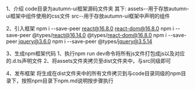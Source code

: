 1、介绍
code目录为autumn-ui框架源码文件夹
其下:
    assets--用于存放autumn-ui框架中组件使用的css文件
    src--用于存放autumn-ui框架中声明的组件

2、引入框架
npm i --save-peer react@16.8.0 react-dom@16.8.0
npm i --save-peer @types/react@16.14.0 @types/react-dom@16.8.0
npm i --save-peer jquery@3.6.0
npm i --save-peer @types/jquery@3.5.14

3、生成npm框架代码
    1、执行npm run dev命令将所有js文件打包成js以及对应的.d.ts声明文件
    2、将assets文件夹拷贝至dist文件夹中，与src同级即可

4、发布框架
将生成在dist文件夹中的所有文件拷贝到与code目录同级的npm目录下，按照npm目录下npm.md说明按步骤执行